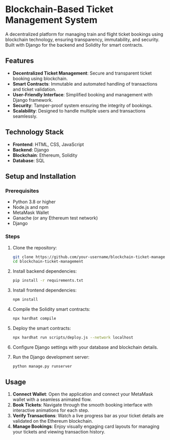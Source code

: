 # Blockchain-Based Ticket Management System

A decentralized platform for managing train and flight ticket bookings using blockchain technology, ensuring transparency, immutability, and security. Built with Django for the backend and Solidity for smart contracts.

## Features

- **Decentralized Ticket Management**: Secure and transparent ticket booking using blockchain.
- **Smart Contracts**: Immutable and automated handling of transactions and ticket validation.
- **User-Friendly Interface**: Simplified booking and management with Django framework.
- **Security**: Tamper-proof system ensuring the integrity of bookings.
- **Scalability**: Designed to handle multiple users and transactions seamlessly.

## Technology Stack

- **Frontend**: HTML, CSS, JavaScript
- **Backend**: Django
- **Blockchain**: Ethereum, Solidity
- **Database**: SQL

## Setup and Installation

### Prerequisites

- Python 3.8 or higher
- Node.js and npm
- MetaMask Wallet
- Ganache (or any Ethereum test network)
- Django

### Steps

1. Clone the repository:
   ```bash
   git clone https://github.com/your-username/blockchain-ticket-management.git
   cd blockchain-ticket-management
   ```

2. Install backend dependencies:
   ```bash
   pip install -r requirements.txt
   ```

3. Install frontend dependencies:
   ```bash
   npm install
   ```

4. Compile the Solidity smart contracts:
   ```bash
   npx hardhat compile
   ```

5. Deploy the smart contracts:
   ```bash
   npx hardhat run scripts/deploy.js --network localhost
   ```

6. Configure Django settings with your database and blockchain details.

7. Run the Django development server:
   ```bash
   python manage.py runserver
   ```


## Usage

1. **Connect Wallet**: Open the application and connect your MetaMask wallet with a seamless animated flow.
2. **Book Tickets**: Navigate through the smooth booking interface with interactive animations for each step.
3. **Verify Transactions**: Watch a live progress bar as your ticket details are validated on the Ethereum blockchain.
4. **Manage Bookings**: Enjoy visually engaging card layouts for managing your tickets and viewing transaction history.


